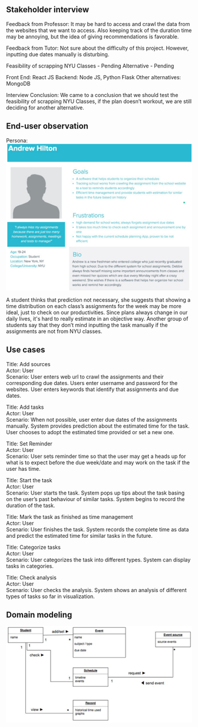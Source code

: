 ## Stakeholder interview

Feedback from Professor: It may be hard to access and crawl the data from the websites that we want to access. Also keeping track of the duration time may be annoying, but the idea of giving recommendations is favorable. 

Feedback from Tutor: Not sure about the difficulty of this project. However, inputting due dates manually is disturbing.


Feasibility of scrapping NYU Classes - Pending
Alternative - Pending

Front End: React JS
Backend: Node JS, Python Flask
Other alternatives: MongoDB 

Interview Conclusion: 
We came to a conclusion that we should test the feasibility of scrapping NYU Classes, if the plan doesn’t workout, we are still deciding for another alternative. 


## End-user observation

Persona:
![persona](documentation/persona.png)

A student thinks that prediction not necessary, she suggests that showing a time distribution on each class’s assignments for the week may be more ideal, just to check on our productivities. Since plans always change in our daily lives, it's hard to really estimate in an objective way. Another group of students say that they don’t mind inputting the task manually if the assignments are not from NYU classes.

## Use cases

Title: Add sources  
Actor: User  
Scenario: User enters web url to crawl the assignments and their corresponding due dates. Users enter username and password for the websites. User enters keywords that identify that assignments and due dates. 


Title: Add tasks  
Actor: User  
Scenario: When not possible, user enter due dates of the assignments manually. System provides prediction about the estimated time for the task. User chooses to adopt the estimated time provided or set a new one.

Title: Set Reminder  
Actor: User  
Scenario: User sets reminder time so that the user may get a heads up for what is to expect before the due week/date and may work on the task if the user has time.

Title: Start the task  
Actor: User  
Scenario: User starts the task. System pops up tips about the task basing on the user’s past behaviour of similar tasks. System begins to record the duration of the task.

Title: Mark the task as finished as time management  
Actor: User  
Scenario: User finishes the task. System records the complete time as data and predict the estimated time for similar tasks in the future.

Title: Categorize tasks  
Actor: User  
Scenario: User categorizes the task into different types. System can display tasks in categories. 

Title: Check analysis  
Actor: User  
Scenario: User checks the analysis. System shows an analysis of different types of tasks so far in visualization. 

## Domain modeling
![domain modeling](documentation/domain_modeling.png)
